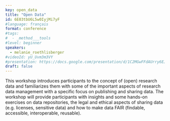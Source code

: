 ```yaml
---
key: open_data
title: "Open Data"
id: 6E03tbU6L5w0IyjMi7yF
#language: français
format: conference
#tags:
#  - _method___tools
#level: beginner
speakers:
  - melanie_roethlisberger
#videoId: yU_Uvm3m3VY
#presentation: https://docs.google.com/presentation/d/1C2MGwFFdAUrry6EJl1Wdy_pKyjU0str9RB7US3Ta77Y/edit#slide=id.g5048a032ca_0_61
draft: false
---
```


This workshop introduces participants to the concept of (open) research data and familiarizes them with some of the important aspects of research data management with a specific focus on publishing and sharing data. The workshop will provide participants with insights and some hands-on exercises on data repositories, the legal and ethical aspects of sharing data (e.g. licenses, sensitive data) and how to make data FAIR (findable, accessible, interoperable, reusable).


